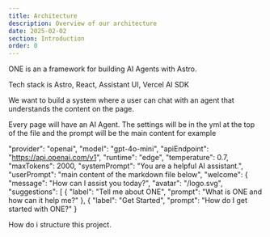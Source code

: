 ```yaml
---
title: Architecture
description: Overview of our architecture 
date: 2025-02-02
section: Introduction
order: 0
---
```

ONE is an a framework for building AI Agents with Astro. 

Tech stack is Astro, React, Assistant UI, Vercel AI SDK

We want to build a system where a user can chat with an agent that understands the content on the page. 

Every page will have an AI Agent. 
The settings will be in the yml at the top of the file and the prompt will be the main content 
for example 

"provider": "openai",
    "model": "gpt-4o-mini",
    "apiEndpoint": "https://api.openai.com/v1",
    "runtime": "edge",
    "temperature": 0.7,
    "maxTokens": 2000,
    "systemPrompt": "You are a helpful AI assistant.",
    "userPrompt": "main content of the markdown file below",
    "welcome": {
      "message": "How can I assist you today?",
      "avatar": "/logo.svg",
      "suggestions": [
        {
          "label": "Tell me about ONE",
          "prompt": "What is ONE and how can it help me?"
        },
        {
          "label": "Get Started",
          "prompt": "How do I get started with ONE?"
        }

How do i structure this project. 